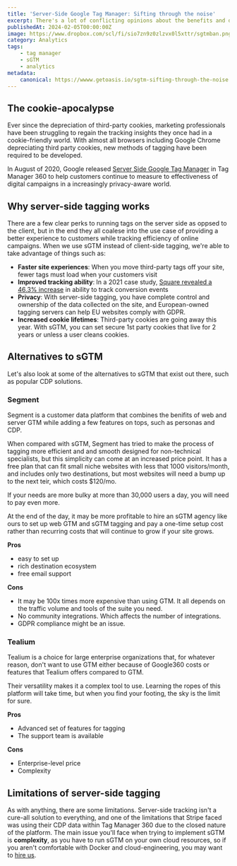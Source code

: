 ```yaml
---
title: 'Server-Side Google Tag Manager: Sifting through the noise'
excerpt: There's a lot of conflicting opinions about the benefits and drawbacks of sGTM, so let's look at what you really get when switching to server-side tracking
publishedAt: 2024-02-05T00:00:00Z
image: https://www.dropbox.com/scl/fi/sio7zn9z0zlzvx0l5xttr/sgtmban.png?rlkey=ztlxi0koj4pi7pc7ne6kzg93w&dl=1
category: Analytics
tags: 
    - tag manager
    - sGTM
    - analytics
metadata:
    canonical: https://wwww.getoasis.io/sgtm-sifting-through-the-noise
---
```


## The cookie-apocalypse

Ever since the depreciation of third-party cookies, marketing professionals have been struggling to regain the tracking insights they once had in a cookie-friendly world. With almost all browsers including Google Chrome depreciating third party cookies, new methods of tagging have been required to be developed. 

In August of 2020, Google released [Server Side Google Tag Manager](https://blog.google/products/marketingplatform/360/improve-performance-and-security-server-side-tagging/) in Tag Manager 360 to help customers continue to measure to effectiveness of digital campaigns in a increasingly privacy-aware world. 

## Why server-side tagging works

There are a few clear perks to running tags on the server side as oppsed to the client, but in the end they all coalese into the use case of providing a better experience to customers while tracking efficiency of online campaigns. When we use sGTM instead of client-side tagging, we're able to take advantage of things such as:

- **Faster site experiences**: When you move third-party tags off your site, fewer tags must load when your customers visit 
- **Improved tracking ability**: In a 2021 case study, [Square revealed a 46.3% increase](https://developer.squareup.com/blog/server-to-server-integration-with-server-side-google-tag-manager/) in ability to track conversion events
- **Privacy**: With server-side tagging, you have complete control and ownership of the data collected on the site, and European-owned tagging servers can help EU websites comply with GDPR.
- **Increased cookie lifetimes**: Third-party cookies are going away this year. With sGTM, you can set secure 1st party cookies that live for 2 years or unless a user cleans cookies.

## Alternatives to sGTM

Let's also look at some of the alternatives to sGTM that exist out there, such as popular CDP solutions.

### Segment

Segment is a customer data platform that combines the benifits of web and server GTM while adding a few features on tops, such as personas and CDP.

When compared with sGTM, Segment has tried to make the process of tagging more efficient and and smooth designed for non-technical specialists, but this simplicity can come at an increased price point. It has a free plan that can fit small niche websites with less that 1000 visitors/month, and includes only two destinations, but most websites will need a bump up to the next teir, which costs $120/mo.

If your needs are more bulky at more than 30,000 users a day, you will need to pay even more. 

 At the end of the day, it may be more profitable to hire an sGTM agency like ours to set up web GTM and sGTM tagging and pay a one-time setup cost rather than recurring costs that will continue to grow if your site grows.

**Pros**

- easy to set up
- rich destination ecosystem
- free email support

**Cons**

- It may be 100x times more expensive than using GTM. It all depends on the traffic volume and tools of the suite you need. 
- No community integrations. Which affects the number of integrations.
- GDPR compliance might be an issue. 

### Tealium

Tealium is a choice for large enterprise organizations that, for whatever reason, don't want to use GTM either because of Google360 costs or features that Tealium offers compared to GTM. 

Their versatility makes it a complex tool to use. Learning the ropes of this platform will take time, but when you find your footing, the sky is the limit for sure. 

**Pros**

- Advanced set of features for tagging
- The support team is available

**Cons**

- Enterprise-level price
- Complexity

## Limitations of server-side tagging

As with anything, there are some limitations. Server-side tracking isn't a cure-all solution to everything, and one of the limitations that Stripe faced was using their CDP data within Tag Manager 360 due to the closed nature of the platform. The main issue you'll face when trying to implement sGTM is **complexity**, as you have to run sGTM on your own cloud resources, so if you aren't comfortable with Docker and cloud-engineering, you may want to [hire us](https://calendly.com/getoasis). 